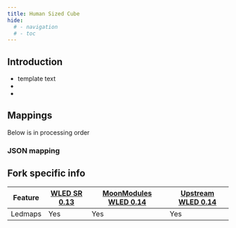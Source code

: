 ```yaml
---
title: Human Sized Cube
hide:
  # - navigation
  # - toc
---
```


## Introduction


* template text
* 
* 

## Mappings
Below is in processing order

### JSON mapping

## Fork specific info

| Feature | [WLED SR 0.13](https://github.com/atuline/WLED/tree/dev) | [MoonModules WLED 0.14](https://github.com/MoonModules/WLED/tree/mdev) | [Upstream WLED 0.14](https://github.com/Aircoookie/WLED) |
|---|---|---|---|
Ledmaps|Yes|Yes|Yes

